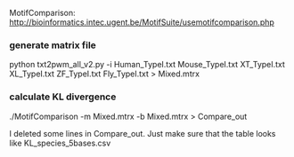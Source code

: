 MotifComparison: http://bioinformatics.intec.ugent.be/MotifSuite/usemotifcomparison.php

### generate matrix file
python txt2pwm_all_v2.py -i Human_TypeI.txt Mouse_TypeI.txt XT_TypeI.txt XL_TypeI.txt ZF_TypeI.txt Fly_TypeI.txt > Mixed.mtrx

### calculate KL divergence
./MotifComparison -m Mixed.mtrx -b Mixed.mtrx > Compare_out

I deleted some lines in Compare_out. Just make sure that the table looks like KL_species_5bases.csv

